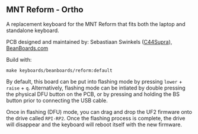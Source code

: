 ## MNT Reform - Ortho

A replacement keyboard for the MNT Reform that fits both the laptop and standalone keyboard.

PCB designed and maintained by: Sebastiaan Swinkels ([C44Supra](https://github.com/C44Supra)), [BeanBoards.com](https://www.beanboards.com)

Build with:
```
make keyboards/beanboards/reform:default
```

By default, this board can be put into flashing mode by pressing `lower` + `raise` + `q`. Alternatively, flashing mode can be intiated by double pressing the physical DFU button on the PCB, or by pressing and holding the BS button prior to connecting the USB cable.

Once in flashing (DFU) mode, you can drag and drop the UF2 firmware onto the drive called `RPI-RP2`. Once the flashing process is complete, the drive will disappear and the keyboard will reboot itself with the new firmware.
